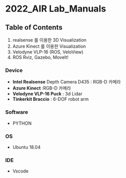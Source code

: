 # 2022_AIR Lab_Manuals

## Table of Contents

1. realsense 를 이용한 3D Visualization
2. Azure Kinect 를 이용한 Visualization
3. Velodyne VLP-16 (ROS, VeloView)
4. ROS Rviz, Gazebo, MoveIt! 

### Device

+ **Intel Realsense** Depth Camera D435 : RGB-D 카메라
+ **Azure Kinect** :RGB-D 카메라
+ **Velodyne VLP-16 Puck** : 3d Lidar
+ **Tinkerkit Braccio** : 6-DOF robot arm

### Software

+ PYTHON

### OS

+ Ubuntu 18.04

### IDE

+ Vscode 
